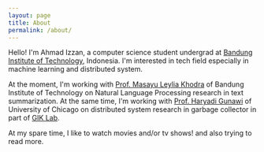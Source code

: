```yaml
---
layout: page
title: About
permalink: /about/
---
```


Hello! I'm Ahmad Izzan, a computer science student undergrad at [Bandung Institute of Technology](https://if.stei.itb.ac.id/), Indonesia. I'm interested in tech field especially in machine learning and distributed system.

At the moment, I'm working with [Prof. Masayu Leylia Khodra](https://www.itb.ac.id/staff/view/masayu-leylia-khodra-sqe) of Bandung Institute of Technology on Natural Language Processing research in text summarization. At the same time, I'm working with [Prof. Haryadi Gunawi](https://people.cs.uchicago.edu/~haryadi/) of University of Chicago on distributed system research in garbage collector in part of [GIK Lab](https://sites.google.com/site/garudailmukomputer/).

At my spare time, I like to watch movies and/or tv shows! and also trying to read more.